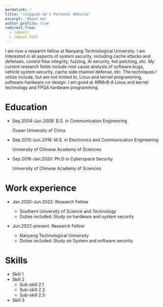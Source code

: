 ```yaml
---
permalink: /
title: "Jingquan Ge's Personal Website"
excerpt: "About me"
author_profile: true
redirect_from: 
  - /about/
  - /about.html
---
```


I am now a research fellow at Nanyang Technological University. I am interested in all aspects of system security, including cache attacks and defenses, control flow integrity, fuzzing, AI security, hot patching, etc. My current research fields include root cause analysis of software bugs, vehicle system security, cache side channel defense, etc. The techniques I utilize include, but are not limited to, Linux and kernel programming, software-hardware co-design. I am good at ARMv8-A Linux and kernel technology and FPGA hardware programming.


Education
======
* Sep.2004-Jun.2008: B.S. in Communication Engineering  
    
    Ocean University of China
    
 

* Sep.2013-Jun.2016: M.S. in Electronics and Communication Engineering

    University of Chinese Academy of Sciences
    
 
* Sep.2016-Jan.2020: Ph.D in Cyberspace Security
    
    University of Chinese Academy of Sciences



Work experience
======
* Jan.2020-Jun.2022: Research Fellow
  * Southern University of Science and Technology
  * Duties included: Study on hardware and system security


* Jun.2022-present: Research Fellow
  * Nanyang Technological University
  * Duties included: Study on System and software security
 
 
Skills
======
* Skill 1
* Skill 2
  * Sub-skill 2.1
  * Sub-skill 2.2
  * Sub-skill 2.3
* Skill 3


